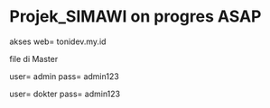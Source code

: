 # Projek_SIMAWI on progres ASAP
akses web= tonidev.my.id

file di Master

user= admin
pass= admin123

user= dokter
pass= admin123
